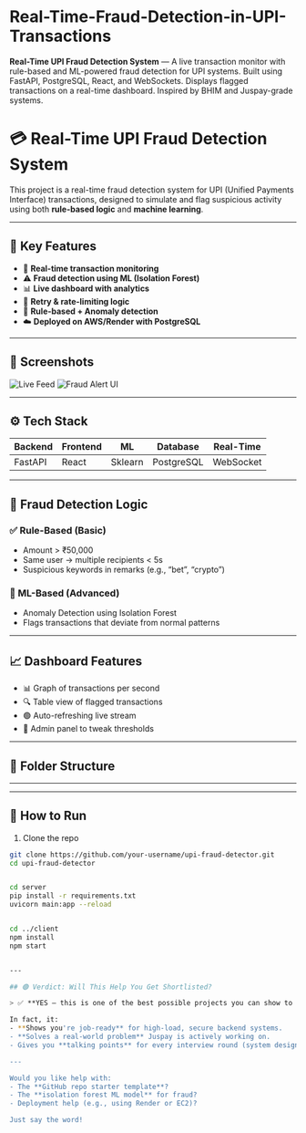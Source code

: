 # Real-Time-Fraud-Detection-in-UPI-Transactions
**Real-Time UPI Fraud Detection System** — A live transaction monitor with rule-based and ML-powered fraud detection for UPI systems. Built using FastAPI, PostgreSQL, React, and WebSockets. Displays flagged transactions on a real-time dashboard. Inspired by BHIM and Juspay-grade systems.
# 💳 Real-Time UPI Fraud Detection System

This project is a real-time fraud detection system for UPI (Unified Payments Interface) transactions, designed to simulate and flag suspicious activity using both **rule-based logic** and **machine learning**.

---

## 🌟 Key Features

- 🚀 **Real-time transaction monitoring**
- ⚠️ **Fraud detection using ML (Isolation Forest)**
- 📊 **Live dashboard with analytics**
- 🔁 **Retry & rate-limiting logic**
- 🧠 **Rule-based + Anomaly detection**
- ☁️ **Deployed on AWS/Render with PostgreSQL**

---

## 📸 Screenshots

![Live Feed](https://your-screenshot-link.com)
![Fraud Alert UI](https://your-screenshot-link.com)

---

## ⚙️ Tech Stack

| Backend  | Frontend | ML | Database | Real-Time |
|----------|----------|----|----------|-----------|
| FastAPI  | React    | Sklearn | PostgreSQL | WebSocket |

---

## 🧠 Fraud Detection Logic

### ✅ Rule-Based (Basic)
- Amount > ₹50,000
- Same user → multiple recipients < 5s
- Suspicious keywords in remarks (e.g., “bet”, “crypto”)

### 🧠 ML-Based (Advanced)
- Anomaly Detection using Isolation Forest
- Flags transactions that deviate from normal patterns

---

## 📈 Dashboard Features

- 📊 Graph of transactions per second
- 🔍 Table view of flagged transactions
- 🟢 Auto-refreshing live stream
- 🔧 Admin panel to tweak thresholds

---

## 📂 Folder Structure

---

---

## 🧪 How to Run

1. Clone the repo  
```bash
git clone https://github.com/your-username/upi-fraud-detector.git
cd upi-fraud-detector


cd server
pip install -r requirements.txt
uvicorn main:app --reload


cd ../client
npm install
npm start


---

## 🟢 Verdict: Will This Help You Get Shortlisted?

> ✅ **YES — this is one of the best possible projects you can show to Juspay.**

In fact, it:
- **Shows you're job-ready** for high-load, secure backend systems.
- **Solves a real-world problem** Juspay is actively working on.
- Gives you **talking points** for every interview round (system design, fraud logic, scalability, ML, real-time).

---

Would you like help with:
- The **GitHub repo starter template**?
- The **isolation forest ML model** for fraud?
- Deployment help (e.g., using Render or EC2)?

Just say the word!

